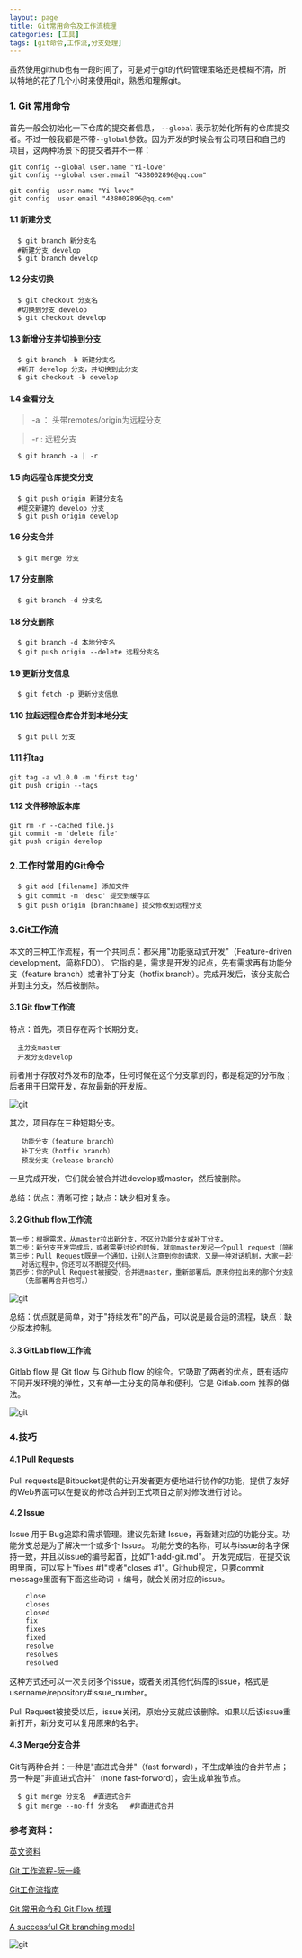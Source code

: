 ```yaml
---
layout: page
title: Git常用命令及工作流梳理
categories: [工具]
tags: [git命令,工作流,分支处理]
---
```


虽然使用github也有一段时间了，可是对于git的代码管理策略还是模糊不清，所以特地的花了几个小时来使用git，熟悉和理解git。

### 1. Git 常用命令
首先一般会初始化一下仓库的提交者信息， `--global` 表示初始化所有的仓库提交者。不过一般我都是不带`--global`参数。因为开发的时候会有公司项目和自己的项目，这两种场景下的提交者并不一样：

```
git config --global user.name "Yi-love"
git config --global user.email "438002896@qq.com"

git config  user.name "Yi-love"
git config  user.email "438002896@qq.com"
```

#### 1.1 新建分支

```
  $ git branch 新分支名	
  #新建分支 develop
  $ git branch develop
```


#### 1.2 分支切换

```
  $ git checkout 分支名	
  #切换到分支 develop
  $ git checkout develop
```


#### 1.3 新增分支并切换到分支

```
  $ git branch -b 新建分支名
  #新开 develop 分支，并切换到此分支
  $ git checkout -b develop
```


#### 1.4 查看分支
>-a ： 头带remotes/origin为远程分支

>-r : 远程分支

```
  $ git branch -a | -r	
```


#### 1.5 向远程仓库提交分支

```
  $ git push origin 新建分支名
  #提交新建的 develop 分支
  $ git push origin develop
```


#### 1.6 分支合并

```
  $ git merge 分支
```


#### 1.7 分支删除

```
  $ git branch -d 分支名
```


#### 1.8 分支删除

```
  $ git branch -d 本地分支名
  $ git push origin --delete 远程分支名
```


#### 1.9 更新分支信息

```
  $ git fetch -p 更新分支信息
```


#### 1.10 拉起远程仓库合并到本地分支

```
  $ git pull 分支
```

#### 1.11 打tag

```
git tag -a v1.0.0 -m 'first tag'
git push origin --tags
```

#### 1.12 文件移除版本库

```
git rm -r --cached file.js
git commit -m 'delete file'
git push origin develop
```


### 2.工作时常用的Git命令

```
  $ git add [filename] 添加文件
  $ git commit -m 'desc' 提交到缓存区
  $ git push origin [branchname] 提交修改到远程分支
```


### 3.Git工作流
本文的三种工作流程，有一个共同点：都采用"功能驱动式开发"（Feature-driven development，简称FDD）。
它指的是，需求是开发的起点，先有需求再有功能分支（feature branch）或者补丁分支（hotfix branch）。完成开发后，该分支就合并到主分支，然后被删除。

#### 3.1 Git flow工作流
特点：首先，项目存在两个长期分支。

```
  主分支master
  开发分支develop
```


前者用于存放对外发布的版本，任何时候在这个分支拿到的，都是稳定的分布版；后者用于日常开发，存放最新的开发版。

![git](/images/2016/0404_03.jpg)

其次，项目存在三种短期分支。

```
   功能分支（feature branch）
   补丁分支（hotfix branch）
   预发分支（release branch）
```

一旦完成开发，它们就会被合并进develop或master，然后被删除。

总结：优点：清晰可控；缺点：缺少相对复杂。

#### 3.2 Github flow工作流

```sh
第一步：根据需求，从master拉出新分支，不区分功能分支或补丁分支。
第二步：新分支开发完成后，或者需要讨论的时候，就向master发起一个pull request（简称PR）。
第三步：Pull Request既是一个通知，让别人注意到你的请求，又是一种对话机制，大家一起评审和讨论你的代码。
   对话过程中，你还可以不断提交代码。
第四步：你的Pull Request被接受，合并进master，重新部署后，原来你拉出来的那个分支就被删除。
   （先部署再合并也可。）
```


![git](/images/2016/0404_04.jpg)

总结：优点就是简单，对于"持续发布"的产品，可以说是最合适的流程，缺点：缺少版本控制。

#### 3.3 GitLab flow工作流
Gitlab flow 是 Git flow 与 Github flow 的综合。它吸取了两者的优点，既有适应不同开发环境的弹性，又有单一主分支的简单和便利。它是 Gitlab.com 推荐的做法。

![git](/images/2016/0404_02.jpg)

### 4.技巧

#### 4.1 Pull Requests

Pull requests是Bitbucket提供的让开发者更方便地进行协作的功能，提供了友好的Web界面可以在提议的修改合并到正式项目之前对修改进行讨论。

#### 4.2 Issue
Issue 用于 Bug追踪和需求管理。建议先新建 Issue，再新建对应的功能分支。功能分支总是为了解决一个或多个 Issue。
功能分支的名称，可以与issue的名字保持一致，并且以issue的编号起首，比如"1-add-git.md"。
开发完成后，在提交说明里面，可以写上"fixes #1"或者"closes #1"。Github规定，只要commit message里面有下面这些动词 + 编号，就会关闭对应的issue。

```sh
	close
	closes
	closed
	fix
	fixes
	fixed
	resolve
	resolves
	resolved
```

这种方式还可以一次关闭多个issue，或者关闭其他代码库的issue，格式是username/repository#issue_number。

Pull Request被接受以后，issue关闭，原始分支就应该删除。如果以后该issue重新打开，新分支可以复用原来的名字。

#### 4.3 Merge分支合并
Git有两种合并：一种是"直进式合并"（fast forward），不生成单独的合并节点；另一种是"非直进式合并"（none fast-forword），会生成单独节点。

```
  $ git merge 分支名  #直进式合并
  $ git merge --no-ff 分支名   #非直进式合并
```



### 参考资料：
[英文资料](https://www.atlassian.com/git/tutorials/comparing-workflows/)

[Git 工作流程-阮一峰](http://www.ruanyifeng.com/blog/2015/12/git-workflow.html?hmsr=toutiao.io&utm_medium=toutiao.io&utm_source=toutiao.io)

[Git工作流指南](https://github.com/oldratlee/translations/tree/master/git-workflows-and-tutorials?hmsr=toutiao.io&utm_medium=toutiao.io&utm_source=toutiao.io)

[Git 常用命令和 Git Flow 梳理](http://jonyfang.com/blog/2015/11/12/git_command_and_git_branching_model/?hmsr=toutiao.io&utm_medium=toutiao.io&utm_source=toutiao.io)

[A successful Git branching model](http://nvie.com/posts/a-successful-git-branching-model/)

![git](/images/2016/0404_01.png)

